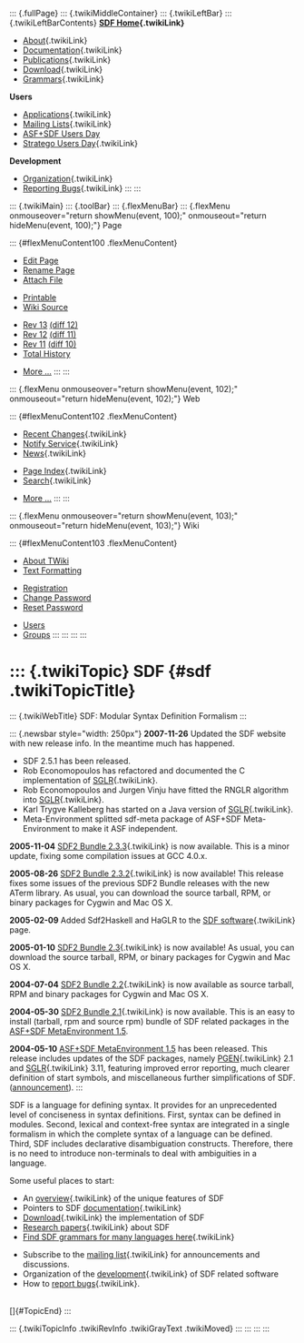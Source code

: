 ::: {.fullPage}
::: {.twikiMiddleContainer}
::: {.twikiLeftBar}
::: {.twikiLeftBarContents}
**[SDF Home](WebHome){.twikiLink}**

-   [About](SdfLanguage){.twikiLink}
-   [Documentation](SdfDocumentation){.twikiLink}
-   [Publications](SdfPublications){.twikiLink}
-   [Download](SdfSoftware){.twikiLink}
-   [Grammars](SdfGrammars){.twikiLink}

**Users**

-   [Applications](SdfApplications){.twikiLink}
-   [Mailing Lists](MailingList){.twikiLink}
-   [ASF+SDF Users
    Day](http://www.cwi.nl/htbin/sen1/twiki/bin/view/SEN1/ASFSDFUsersDay)
-   [Stratego Users Day](../Stratego/StrategoUsersDay){.twikiLink}

**Development**

-   [Organization](SdfDevelopment){.twikiLink}
-   [Reporting Bugs](SdfBugs){.twikiLink}
:::
:::

::: {.twikiMain}
::: {.toolBar}
::: {.flexMenuBar}
::: {.flexMenu onmouseover="return showMenu(event, 100);" onmouseout="return hideMenu(event, 100);"}
Page

::: {#flexMenuContent100 .flexMenuContent}
-   [Edit
    Page](http://www.program-transformation.org/edit/SdfBackup/WebHome?t=1536826174)
-   [Rename
    Page](http://www.program-transformation.org/rename/SdfBackup/WebHome)
-   [Attach
    File](http://www.program-transformation.org/attach/SdfBackup/WebHome)

<!-- -->

-   [Printable](http://www.program-transformation.org/view/SdfBackup/WebHome?skin=print.pattern)
-   [Wiki
    Source](http://www.program-transformation.org/view/SdfBackup/WebHome?skin=text&raw=on&contenttype=text/plain)

<!-- -->

-   [Rev
    13](http://www.program-transformation.org/view/SdfBackup/WebHome?rev=1.13)
    [(diff 12)](http://www.program-transformation.org/rdiff/SdfBackup/WebHome?rev1=1.13&rev2=1.12)
-   [Rev
    12](http://www.program-transformation.org/view/SdfBackup/WebHome?rev=1.12)
    [(diff 11)](http://www.program-transformation.org/rdiff/SdfBackup/WebHome?rev1=1.12&rev2=1.11)
-   [Rev
    11](http://www.program-transformation.org/view/SdfBackup/WebHome?rev=1.11)
    [(diff 10)](http://www.program-transformation.org/rdiff/SdfBackup/WebHome?rev1=1.11&rev2=1.10)
-   [Total
    History](http://www.program-transformation.org/rdiff/SdfBackup/WebHome)

<!-- -->

-   [More
    \...](http://www.program-transformation.org/oops/SdfBackup/WebHome?template=oopsmore&param1=1.13&param2=1.13)
:::
:::

::: {.flexMenu onmouseover="return showMenu(event, 102);" onmouseout="return hideMenu(event, 102);"}
Web

::: {#flexMenuContent102 .flexMenuContent}
-   [Recent Changes](WebChanges){.twikiLink}
-   [Notify Service](WebNotify){.twikiLink}
-   [News](WebNews){.twikiLink}

<!-- -->

-   [Page Index](WebIndex){.twikiLink}
-   [Search](WebSearch){.twikiLink}

<!-- -->

-   [More
    \...](http://www.program-transformation.org/oops/SdfBackup/WebHome?template=oopsmore&param1=1.13&param2=1.13)
:::
:::

::: {.flexMenu onmouseover="return showMenu(event, 103);" onmouseout="return hideMenu(event, 103);"}
Wiki

::: {#flexMenuContent103 .flexMenuContent}
-   [About
    TWiki](http://www.program-transformation.org/view/TWiki/WebHome)
-   [Text
    Formatting](http://www.program-transformation.org/view/TWiki/TextFormattingRules)

<!-- -->

-   [Registration](http://www.program-transformation.org/view/TWiki/TWikiRegistration)
-   [Change
    Password](http://www.program-transformation.org/view/TWiki/ChangePassword)
-   [Reset
    Password](http://www.program-transformation.org/view/TWiki/ResetPassword)

<!-- -->

-   [Users](http://www.program-transformation.org/view/Main/TWikiUsers)
-   [Groups](http://www.program-transformation.org/view/Main/TWikiGroups)
:::
:::
:::
:::

::: {.twikiTopic}
SDF {#sdf .twikiTopicTitle}
===

::: {.twikiWebTitle}
SDF: Modular Syntax Definition Formalism
:::

::: {.newsbar style="width: 250px"}
**2007-11-26** Updated the SDF website with new release info. In the
meantime much has happened.

-   SDF 2.5.1 has been released.
-   Rob Economopoulos has refactored and documented the C implementation
    of [SGLR](SGLR){.twikiLink}.
-   Rob Economopoulos and Jurgen Vinju have fitted the RNGLR algorithm
    into [SGLR](SGLR){.twikiLink}.
-   Karl Trygve Kalleberg has started on a Java version of
    [SGLR](SGLR){.twikiLink}.
-   Meta-Environment splitted sdf-meta package of ASF+SDF
    Meta-Environment to make it ASF independent.

**2005-11-04** [SDF2 Bundle 2.3.3](Sdf2BundleRelease233){.twikiLink} is
now available. This is a minor update, fixing some compilation issues at
GCC 4.0.x.

**2005-08-26** [SDF2 Bundle 2.3.2](Sdf2BundleRelease232){.twikiLink} is
now available! This release fixes some issues of the previous SDF2
Bundle releases with the new ATerm library. As usual, you can download
the source tarball, RPM, or binary packages for Cygwin and Mac OS X.

**2005-02-09** Added Sdf2Haskell and HaGLR to the [SDF
software](SdfSoftware){.twikiLink} page.

**2005-01-10** [SDF2 Bundle 2.3](Sdf2BundleRelease23){.twikiLink} is now
available! As usual, you can download the source tarball, RPM, or binary
packages for Cygwin and Mac OS X.

**2004-07-04** [SDF2 Bundle 2.2](Sdf2BundleRelease22){.twikiLink} is now
available as source tarball, RPM and binary packages for Cygwin and Mac
OS X.

**2004-05-30** [SDF2 Bundle 2.1](Sdf2BundleRelease21){.twikiLink} is now
available. This is an easy to install (tarball, rpm and source rpm)
bundle of SDF related packages in the [ASF+SDF MetaEnvironment
1.5](http://www.cwi.nl/projects/MetaEnv).

**2004-05-10** [ASF+SDF MetaEnvironment
1.5](http://www.cwi.nl/projects/MetaEnv) has been released. This release
includes updates of the SDF packages, namely [PGEN](PGEN){.twikiLink}
2.1 and [SGLR](SGLR){.twikiLink} 3.11, featuring improved error
reporting, much clearer definition of start symbols, and miscellaneous
further simplifications of SDF.
([announcement](http://www.cwi.nl/htbin/sen1/twiki/bin/view/SEN1/MetaEnvironmentNEWS)).
:::

SDF is a language for defining syntax. It provides for an unprecedented
level of conciseness in syntax definitions. First, syntax can be defined
in modules. Second, lexical and context-free syntax are integrated in a
single formalism in which the complete syntax of a language can be
defined. Third, SDF includes declarative disambiguation constructs.
Therefore, there is no need to introduce non-terminals to deal with
ambiguities in a language.

Some useful places to start:

-   An [overview](SdfLanguage){.twikiLink} of the unique features of SDF
-   Pointers to SDF [documentation](SdfDocumentation){.twikiLink}
-   [Download](SdfSoftware){.twikiLink} the implementation of SDF
-   [Research papers](SdfPublications){.twikiLink} about SDF
-   [Find SDF grammars for many languages here](SdfGrammars){.twikiLink}

<!-- -->

-   Subscribe to the [mailing list](MailingList){.twikiLink} for
    announcements and discussions.
-   Organization of the [development](SdfDevelopment){.twikiLink} of SDF
    related software
-   How to [report bugs](SdfBugs){.twikiLink}.

\
[]{#TopicEnd}
:::

::: {.twikiTopicInfo .twikiRevInfo .twikiGrayText .twikiMoved}
:::
:::
:::
:::
